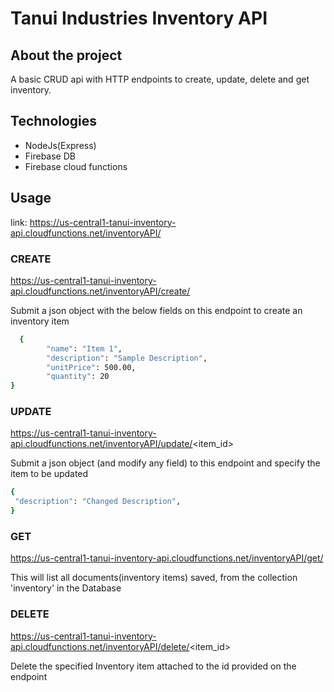 # Tanui Industries Inventory API

## About the project
A basic CRUD api with HTTP endpoints to create, update, delete and get inventory.

## Technologies
- NodeJs(Express)
- Firebase DB
- Firebase cloud functions

## Usage

link: https://us-central1-tanui-inventory-api.cloudfunctions.net/inventoryAPI/ <endpoints>

### CREATE 
https://us-central1-tanui-inventory-api.cloudfunctions.net/inventoryAPI/create/

Submit a json object with the below fields on this endpoint to create an inventory item  
```sh
  {
        "name": "Item 1",
        "description": "Sample Description",
        "unitPrice": 500.00,
        "quantity": 20
}
```
### UPDATE
 https://us-central1-tanui-inventory-api.cloudfunctions.net/inventoryAPI/update/<item_id>
  
 Submit a json object (and modify any field) to this endpoint and specify the item to be updated
  
  ```sh
  {
   "description": "Changed Description",
  }
```
### GET 
https://us-central1-tanui-inventory-api.cloudfunctions.net/inventoryAPI/get/
  
This will list all documents(inventory items) saved, from the collection 'inventory' in the Database

### DELETE
  https://us-central1-tanui-inventory-api.cloudfunctions.net/inventoryAPI/delete/<item_id>
  
  Delete the specified Inventory item attached to the id provided on the endpoint

